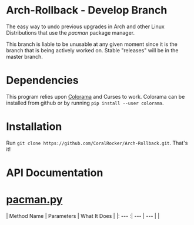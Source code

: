 # Arch-Rollback - Develop Branch
The easy way to undo previous upgrades in Arch and other Linux Distributions that use the _pacman_ package manager.

This branch is liable to be unusable at any given moment since it is the branch that is being actively worked on. Stable "releases" will be in the master branch. 

# Dependencies

This program relies upon [Colorama](https://github.com/tartley/colorama) and Curses to work. Colorama can be installed from github or by running `pip install --user colorama`.


# Installation
Run `git clone https://github.com/CoralRocker/Arch-Rollback.git`. That's it!

# API Documentation

# [pacman.py](pacman.py)

| Method Name | Parameters | What It Does |
|: --- :| --- | --- |
|
